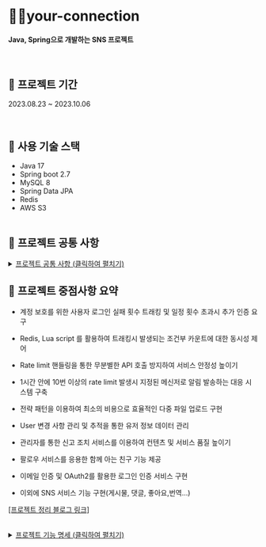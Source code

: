 # 🙋‍♂your-connection
#### Java, Spring으로 개발하는 SNS 프로젝트 
</br>


## 🎯 프로젝트 기간
 2023.08.23 ~ 2023.10.06
 
 </br>
 
## 🔧 사용 기술 스택
- Java 17
- Spring boot 2.7
- MySQL 8
- Spring Data JPA
- Redis
- AWS S3
<br></br>

## 📌 프로젝트 공통 사항

<details>
   <summary> <ins> 프로젝트 공통 사항 (클릭하여 펼치기)</ins></summary><br>
 
### docs (template)
- [[Commit template]](https://github.com/NinjaYoung98/your-connection/blob/main/docs/git_convention.txt)
- [[DB_convention]](https://github.com/NinjaYoung98/your-connection/blob/main/docs/db_convention)
- [[PR_template]](https://github.com/NinjaYoung98/your-connection/blob/main/.github/pull_request_template.md)
### Code Style
- [Google code Style 적용](https://google.github.io/styleguide/javaguide.html)
<br></br>
## 📑 깃 브랜치 전략
<img width="505" alt="스크린샷 2023-08-30 054216" src="https://github.com/NinjaYoung98/your-connection/assets/124491136/10a04678-aeff-454e-a322-6be2d2486556"> <br>
- 현재 프로젝트 규모를 고려하여 상대적으로 가벼운 GitHub-flow 정책을 도입하였습니다.<br>
- 요구사항에 대한 깃 이슈 번호를 할당받고 그에 맞는 feature 브랜치를 생성합니다.<br>
- GitHub에서 제공하는 칸반보드와 UI 도구인 Git Kraken으로 깃 이슈번호와 브랜치를 관리해 주었습니다.<br>
 - [[Github-flow Reference1]](https://build5nines.com/introduction-to-git-version-control-workflow/)
- [[Github-flow Reference2]](https://blog.hwahae.co.kr/all/tech/9507)<br>

   <strong>[Git Kraken]</strong><br>
  <img width="685" alt="스크린샷 2023-08-30 045044" src="https://github.com/NinjaYoung98/your-connection/assets/124491136/8a20c18d-0ce6-4253-8426-91429842b77b"> <br>
   <strong>[project board]</strong><br>
  <br>
  <img width="865" alt="스크린샷 2023-08-30 045225" src="https://github.com/NinjaYoung98/your-connection/assets/124491136/10d6e02f-e3bd-481f-b5a2-1d84b6564869">
</details>

## 🚀 프로젝트 중점사항 요약

- 계정 보호를 위한 사용자 로그인 실패 횟수 트래킹 및 일정 횟수 초과시 추가 인증 요구
- Redis, Lua script 를 활용하여 트래킹시 발생되는 조건부 카운트에 대한 동시성 제어
- Rate limit 핸들링을 통한 무분별한 API 호출 방지하여 서비스 안정성 높이기
- 1시간 안에 10번 이상의 rate limit 발생시 지정된 메신저로 알림 발송하는 대응 시스템 구축
  
- 전략 패턴을 이용하여 최소의 비용으로 효율적인 다중 파일 업로드 구현
- User 변경 사항 관리 및 추적을 통한 유저 정보 데이터 관리 
- 관리자를 통한 신고 조치 서비스를 이용하여 컨텐츠 및 서비스 품질 높이기 
- 팔로우 서비스를 응용한 함께 아는 친구 기능 제공
- 이메일 인증 및 OAuth2를 활용한 로그인 인증 서비스 구현 
- 이외에 SNS 서비스 기능 구현(게시물, 댓글, 좋아요,번역...)  
  
<a href= "https://velog.io/@whcksdud8" target= "blank"> [프로젝트 정리 블로그 링크]</a>

</br>
<details>
   <summary> <ins> 프로젝트 기능 명세  (클릭하여 펼치기)</ins></summary><br>
 
## ✅ User

### User 공통 사항
- User 활동 로그에 대한 4개의 Activity 값 `NORMAL(일반 유저)`,`FLAGGED(신고받은 유저)`,`LOCKED(일시정지)`,</br>
  `BAN(이용 제한 유저)`이 존재합니다. 
  - `FLAGGED(신고받은 유저)`는 다른 유저들에게 신고를 받은 누적 횟수가 허용치를 <br>
    초과하게 된다면 도달하는 상태이며 Admin계정에 의해 관리될 수 있습니다.
  - `LOCKED(일시정지)`는  계정을 보호하기 위한 레벨로서 추가적인 인증을 해야합니다.
  - `LOCKED(일시정지)`상태에서 인증이 성공적으로 완료되었다면 그 이전의 Activity 값으로 원복되며</br>
    서비스를 다시 이용할 수 있습니다.
  - `BAN(이용 제한 유저)`상태가 되면, 특별한 조치가 없는 이상 유저는 서비스를 이용할 수 없습니다.
- User의 role 은 `USER`, `ADMIN` 으로 구분됩니다.
- JWT 토큰을 통해 유저를 식별합니다.
---

- **회원가입**
  - `username`, `password`, 이메일, 닉네임을 입력받습니다. 
  - `username`과 이메일은 중복될 수 없으며 하나의 이메일당 하나의 계정을 생성할 수 있습니다.
  - 회원가입시 유저의 이메일을 통해 보안 코드가 발송되며 5분 이내에 이를 입력해야 합니다.</br>
    (보안 코드는 `Redis`의 TTL 활용하여 관리)
- **로그인**
  - 서비스 자체 로그인 또는 소셜 로그인(카카오, 네이버)을 할 수 있습니다.
  - 로그인 5회 이상 실패 시 사용자는 추가적인 인증을 해야 하며 계정은 `Locked` 상태에 진입하게 됩니다.
  - 실패 횟수에 대한 카운트 누적 및 원자성을 보장받기 위해 redis + lua script 를 활용하였습니다.
- **유저 프로필 이미지 등록**
  - 프로필 이미지를 업로드/삭제 할 수 있습니다.(프로필의 이미지는 AWS S3의 버킷에 저장됩니다.)
  - 이미지의 사이즈가 일정치를 초과했을때 `Marvin` 라이브러리를 통해 이미지는 리사이징 됩니다.
- **회원 정보 변경**
  - 로그인 이후에 해당 서비스를 이용할 수 있습니다.
  - `username`, 패스워드등을 변경할 수 있습니다.


</br>

## ✅ Admin

### Admin 공통 사항
- `UserRole.ADMIN`의 권한을 가진 계정이 어드민 서비스를 이용할 수 있습니다.
---
- **유저 조회**
  - `UserActivity`를 기준으로 유저를 검색하고 조회할 수 있습니다.
- **유해 컨텐츠 탐색**
  -  유저들에게 신고를 받은 컨텐츠를 탐색하고 조회할 수 있습니다.
- **신고 내역 조회**
  - 유저 및 컨텐츠에 대한 신고 내역(신고자,신고 대상, 신고 일자, 신고 내용)을 확인할 수 있습니다.
 - **신고 조치 서비스**
   - 신고 내역을 기반으로 그에 따른 조치를 취할 수 있습니다.
   - 이상 없다고 판단 될 경우 `NORMAL` 상태로 변경
   - 문제가 된다고 판단 될 경우 `BAN`을 할 수 있으며 `BAN`상태에 진입 시 서비스 이용이 불가능합니다.
</br>

## ✅ Content

### Content 공통 사항
- post(게시물) 파일 업로드는 AWS S3의 버킷에 저장되며 여러 파일을 동시에 업로드할 수 있습니다.
- 파일마다 지원하는 확장자 및 필요한 작업(리사이징, 용량 제한)등이 다르기에 전략 패턴을 구사했습니다.
- 다량의 조회 또는 페이지네이션 환경에서 발생하는 N+1문제를 적절한 방식(fetch join, Bactch size...)으로 </br>
  해결했습니다.
- 신고 누적에 따른 컨텐츠 상태 변화
   - GENERAL("일반 컨텐츠"), 일반 컨텐츠입니다.
   - FLAGGED("선정성이 있는 컨텐츠"), 신고 허용치를 넘어선 컨텐츠이며 Admin의 관리를 필요로합니다.
   - RESTRICTED("제한된 컨텐츠"), 제한된 컨텐츠이며 Admin에 의해서만 상태 변화가 이루어집니다.
  
---
 

- **게시물 기능**
  - 게시물에 대한 CRUD 작업을 수행할 수 있습니다.
- **게시물 키워드 조회**
  - 키워드로 게시물을 검색할 수 있습니다. 
- **파일 업로드 기능**
  - 이미지등 여러 파일을 동시에 업로드할 수 있습니다. 
- **좋아요 기능**
  - 게시물에 대해서 "좋아요/취소" 기능을 이용할 수 있습니다.
- **댓글 기능**
  - 댓글에 대한 CUUD 작업을 수행할 수 있습니다.  

- **Follow(팔로우 기능)**
  - 유저는 자기 자신을 제외한 유저에 대해서 "팔로우/언팔로우" 할 수 있습니다.
  - 팔로우 및 팔로워 리스트를 조회할 수 있습니다.
  - "함께 아는 친구(나의 팔로잉 리스트들의 팔로잉 목록)" 기능을 제공하며,</br>
     이를 통해서 특정 유저 검색시 해당 유저를 팔로우하고 있는 나의 팔로잉의 수와 목록을 조회할 수 있습니다.
  
</br>

## ✅ Report

### Report 공통 사항 
 - 자기 자신을 신고하거나 중복된 신고에 대해서는 신고 접수가 이루어지지 않습니다.
 - 신고한 유저가 이미 BAN 되었다면 신고 접수가 이루어지지 않습니다.

---
- **신고 서비스**
  - 유저 및 게시물에 대해서 신고를 접수할 수 있습니다.
  - 신고 횟수가 지정된 횟수를 넘어선다면 해당 유저 또는 게시물에 대한 Activity 값이 </br>
    `FLAGGED` 상태로 변경됩니다.
</br>

## ✅ 운영적 요소  

### Protection
- 인터셉터단에서 IP( IPv4)로 요청의 근원지를 식별합니다.
- Bucket4j 라이브러리를 통해 api 호출에 대한 버켓과 토큰을 지정했습니다.
- Concurrenthashmap을 통해 호출에 대한 횟수를 누적시키며 모든 토큰을 소모할 시 1회 rate limit으로 간주합니다.


### Notification

- Http status 500 발생 시 지정된 메신저(현재 텔레그램)로 에러에 대한 메시지가 발송됩니다.
- 1시간 안에 rate limit 10 회 이상 발생 시 텔레그램으로 발생시킨 근원지에 대한 메시지가 발송됩니다.

</details>




     
    
